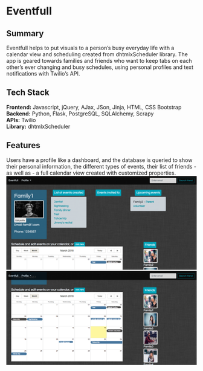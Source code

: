 # Eventfull

## Summary
Eventfull helps to put visuals to a person’s busy everyday life with a calendar 
view and scheduling created from dhtmlxScheduler library. The app is geared towards 
families and friends who want to keep tabs on each other’s ever changing and busy schedules, 
using personal profiles and text notifications with Twilio’s API.

## Tech Stack
__Frontend:__ Javascript, jQuery, AJax, JSon, Jinja, HTML, CSS Bootstrap <br/>
__Backend:__ Python, Flask, PostgreSQL, SQLAlchemy, Scrapy <br/>
__APIs:__ Twilio <br/>
__Library:__ dhtmlxScheduler <br/>

## Features
Users have a profile like a dashboard, and the database is queried to show their personal information, 
the different types of events, their list of friends - as well as - a full calendar view created with 
customized properties.
![alt text](https://github.com/eljlee/hb-Eventfull-project/blob/master/static/readme_img/readme_profile.png "profile page")
<img src="/static/readme_img/readme_calendar.png">

